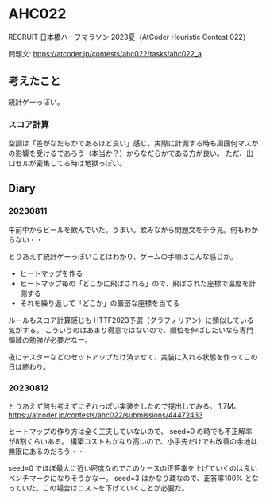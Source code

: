 # AHC022

RECRUIT 日本橋ハーフマラソン 2023夏（AtCoder Heuristic Contest 022）

問題文: https://atcoder.jp/contests/ahc022/tasks/ahc022_a

## 考えたこと

統計ゲーっぽい。

### スコア計算

空調は「差がなだらかであるほど良い」感じ。実際に計測する時も周囲何マスかの影響を受けるであろう（本当か？）からなだらかである方が良い。
ただ、出口セルが密集してる時は地獄っぽい。

## Diary

### 20230811

午前中からビールを飲んでいた。うまい。飲みながら問題文をチラ見。何もわからない・・

とりあえず統計ゲーっぽいことはわかり、ゲームの手順はこんな感じか。

- ヒートマップを作る
- ヒートマップ毎の「どこかに飛ばされる」ので、飛ばされた座標で温度を計測する
- それを繰り返して「どこか」の厳密な座標を当てる

ルールもスコア計算感じも HTTF2023予選（グラフォリアン）に類似している気がする。
こういうのはあまり得意ではないので、順位を伸ばしたいなら専門領域の勉強が必要だなー。

夜にテスターなどのセットアップだけ済ませて、実装に入れる状態を作ってこの日は終わり。

### 20230812

とりあえず何も考えずにそれっぽい実装をしたので提出してみる。 1.7M。
https://atcoder.jp/contests/ahc022/submissions/44472433

ヒートマップの作り方は全く工夫していないので、 seed=0 の時でも不正解率が8割くらいある。
構築コストもかなり高いので、小手先だけでも改善の余地は無限にあるのだろう・・

seed=0 でほぼ最大に近い密度なのでこのケースの正答率を上げていくのは良いベンチマークになりそうかなー。
seed=3 はかなり疎なので、正答率100% となっていた。この場合はコストを下げていくことが必要だ。



